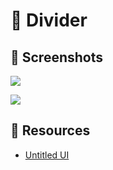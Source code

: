 # 📏 Divider

## 📸 Screenshots

![](https://user-images.githubusercontent.com/30156531/216792925-9d334446-ab2c-487a-95df-93f7c3f2b58a.png)

![](https://user-images.githubusercontent.com/30156531/216792937-5c4d7e64-3996-41a3-a085-fc57e1551e2f.png)

## 📂 Resources

- [Untitled UI](https://www.untitledui.com/components/content-dividers)
